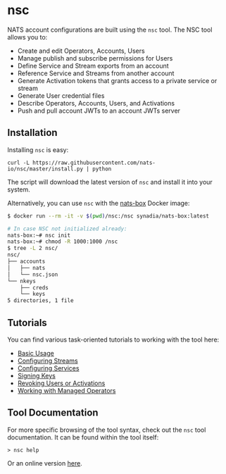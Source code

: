 # nsc

NATS account configurations are built using the `nsc` tool. The NSC tool allows you to:

* Create and edit Operators, Accounts, Users
* Manage publish and subscribe permissions for Users
* Define Service and Stream exports from an account
* Reference Service and Streams from another account 
* Generate Activation tokens that grants access to a private service or stream
* Generate User credential files
* Describe Operators, Accounts, Users, and Activations
* Push and pull account JWTs to an account JWTs server

## Installation

Installing `nsc` is easy:

```text
curl -L https://raw.githubusercontent.com/nats-io/nsc/master/install.py | python
```

The script will download the latest version of `nsc` and install it into your system.

Alternatively, you can use `nsc` with the [nats-box](https://hub.docker.com/r/synadia/nats-box) Docker image:

```sh
$ docker run --rm -it -v $(pwd)/nsc:/nsc synadia/nats-box:latest

# In case NSC not initialized already:
nats-box:~# nsc init
nats-box:~# chmod -R 1000:1000 /nsc
$ tree -L 2 nsc/
nsc/
├── accounts
│   ├── nats
│   └── nsc.json
└── nkeys
    ├── creds
    └── keys
5 directories, 1 file
```

## Tutorials

You can find various task-oriented tutorials to working with the tool here:

* [Basic Usage](nsc.md)
* [Configuring Streams](streams.md)
* [Configuring Services](services.md)
* [Signing Keys](signing_keys.md)
* [Revoking Users or Activations](revocation.md)
* [Working with Managed Operators](managed.md)

## Tool Documentation

For more specific browsing of the tool syntax, check out the `nsc` tool documentation. It can be found within the tool itself:

```text
> nsc help
```

Or an online version [here](https://nats-io.github.io/nsc).

